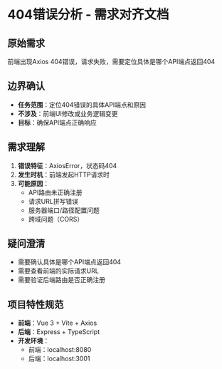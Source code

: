 # 404错误分析 - 需求对齐文档

## 原始需求
前端出现Axios 404错误，请求失败，需要定位具体是哪个API端点返回404

## 边界确认
- **任务范围**：定位404错误的具体API端点和原因
- **不涉及**：前端UI修改或业务逻辑变更
- **目标**：确保API端点正确响应

## 需求理解
1. **错误特征**：AxiosError，状态码404
2. **发生时机**：前端发起HTTP请求时
3. **可能原因**：
   - API路由未正确注册
   - 请求URL拼写错误
   - 服务器端口/路径配置问题
   - 跨域问题（CORS）

## 疑问澄清
- 需要确认具体是哪个API端点返回404
- 需要查看前端的实际请求URL
- 需要验证后端路由是否正确注册

## 项目特性规范
- **前端**：Vue 3 + Vite + Axios
- **后端**：Express + TypeScript
- **开发环境**：
  - 前端：localhost:8080
  - 后端：localhost:3001